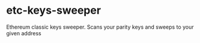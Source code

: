 # etc-keys-sweeper
Ethereum classic keys sweeper. Scans your parity keys and sweeps to your given address
